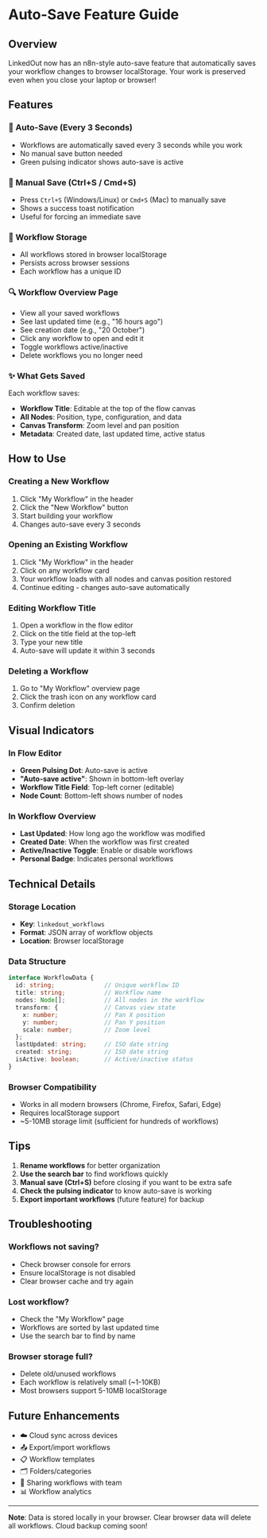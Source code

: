 # Auto-Save Feature Guide

## Overview

LinkedOut now has an n8n-style auto-save feature that automatically saves your workflow changes to browser localStorage. Your work is preserved even when you close your laptop or browser!

## Features

### 🔄 Auto-Save (Every 3 Seconds)
- Workflows are automatically saved every 3 seconds while you work
- No manual save button needed
- Green pulsing indicator shows auto-save is active

### 💾 Manual Save (Ctrl+S / Cmd+S)
- Press `Ctrl+S` (Windows/Linux) or `Cmd+S` (Mac) to manually save
- Shows a success toast notification
- Useful for forcing an immediate save

### 📂 Workflow Storage
- All workflows stored in browser localStorage
- Persists across browser sessions
- Each workflow has a unique ID

### 🔍 Workflow Overview Page
- View all your saved workflows
- See last updated time (e.g., "16 hours ago")
- See creation date (e.g., "20 October")
- Click any workflow to open and edit it
- Toggle workflows active/inactive
- Delete workflows you no longer need

### ✨ What Gets Saved

Each workflow saves:
- **Workflow Title**: Editable at the top of the flow canvas
- **All Nodes**: Position, type, configuration, and data
- **Canvas Transform**: Zoom level and pan position
- **Metadata**: Created date, last updated time, active status

## How to Use

### Creating a New Workflow
1. Click "My Workflow" in the header
2. Click the "New Workflow" button
3. Start building your workflow
4. Changes auto-save every 3 seconds

### Opening an Existing Workflow
1. Click "My Workflow" in the header
2. Click on any workflow card
3. Your workflow loads with all nodes and canvas position restored
4. Continue editing - changes auto-save automatically

### Editing Workflow Title
1. Open a workflow in the flow editor
2. Click on the title field at the top-left
3. Type your new title
4. Auto-save will update it within 3 seconds

### Deleting a Workflow
1. Go to "My Workflow" overview page
2. Click the trash icon on any workflow card
3. Confirm deletion

## Visual Indicators

### In Flow Editor
- **Green Pulsing Dot**: Auto-save is active
- **"Auto-save active"**: Shown in bottom-left overlay
- **Workflow Title Field**: Top-left corner (editable)
- **Node Count**: Bottom-left shows number of nodes

### In Workflow Overview
- **Last Updated**: How long ago the workflow was modified
- **Created Date**: When the workflow was first created
- **Active/Inactive Toggle**: Enable or disable workflows
- **Personal Badge**: Indicates personal workflows

## Technical Details

### Storage Location
- **Key**: `linkedout_workflows`
- **Format**: JSON array of workflow objects
- **Location**: Browser localStorage

### Data Structure
```typescript
interface WorkflowData {
  id: string;              // Unique workflow ID
  title: string;           // Workflow name
  nodes: Node[];           // All nodes in the workflow
  transform: {             // Canvas view state
    x: number;             // Pan X position
    y: number;             // Pan Y position
    scale: number;         // Zoom level
  };
  lastUpdated: string;     // ISO date string
  created: string;         // ISO date string
  isActive: boolean;       // Active/inactive status
}
```

### Browser Compatibility
- Works in all modern browsers (Chrome, Firefox, Safari, Edge)
- Requires localStorage support
- ~5-10MB storage limit (sufficient for hundreds of workflows)

## Tips

1. **Rename workflows** for better organization
2. **Use the search bar** to find workflows quickly
3. **Manual save (Ctrl+S)** before closing if you want to be extra safe
4. **Check the pulsing indicator** to know auto-save is working
5. **Export important workflows** (future feature) for backup

## Troubleshooting

### Workflows not saving?
- Check browser console for errors
- Ensure localStorage is not disabled
- Clear browser cache and try again

### Lost workflow?
- Check the "My Workflow" page
- Workflows are sorted by last updated time
- Use the search bar to find by name

### Browser storage full?
- Delete old/unused workflows
- Each workflow is relatively small (~1-10KB)
- Most browsers support 5-10MB localStorage

## Future Enhancements

- ☁️ Cloud sync across devices
- 📤 Export/import workflows
- 📋 Workflow templates
- 🗂️ Folders/categories
- 👥 Sharing workflows with team
- 📊 Workflow analytics

---

**Note**: Data is stored locally in your browser. Clear browser data will delete all workflows. Cloud backup coming soon!

